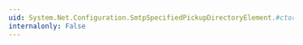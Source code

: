 ```yaml
---
uid: System.Net.Configuration.SmtpSpecifiedPickupDirectoryElement.#ctor
internalonly: False
---
```

